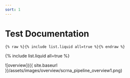 ```yaml
---
sort: 1
---
```


# Test Documentation

```
{% raw %}{% include list.liquid all=true %}{% endraw %}
```

{% include list.liquid all=true %}


![overview]({{ site.baseurl }}/assets/images/overview/scrna_pipeline_overview1.png)
